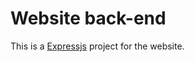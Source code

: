 # Website back-end 
This is a [Expressjs](https://github.com/expressjs/express) project for the website.

